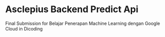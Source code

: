 # Asclepius Backend Predict Api

Final Submission for Belajar Penerapan Machine Learning dengan Google Cloud in Dicoding
